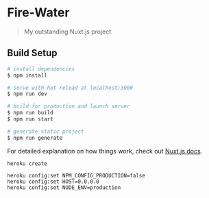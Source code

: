# Fire-Water

> My outstanding Nuxt.js project

## Build Setup

```bash
# install dependencies
$ npm install

# serve with hot reload at localhost:3000
$ npm run dev

# build for production and launch server
$ npm run build
$ npm run start

# generate static project
$ npm run generate
```

For detailed explanation on how things work, check out [Nuxt.js docs](https://nuxtjs.org).

```
heroku create

heroku config:set NPM_CONFIG_PRODUCTION=false
heroku config:set HOST=0.0.0.0
heroku config:set NODE_ENV=production
```
